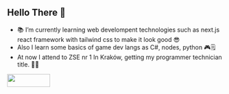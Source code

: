 ## Hello There 👋
- 📚 I’m currently learning web develompent technologies such as next.js react framework with tailwind css to make it look good 😎
- Also I learn some basics of game dev langs as C#, nodes, python 🎮🗒
- At now I attend to ZSE nr 1 In Kraków, getting my programmer technician title. 👨‍🎓
<div>
<img width="100" height="30" src="https://img.shields.io/badge/react-blue?style=flat-square&logo=react&logoColor=white&labelColor=blue&color=blue" alt=""/>
<img src="https://img.shields.io/badge/HTML-white?style=flat-square&logo=HTML5&logoColor=white&color=orange" alt="" />
</div>
